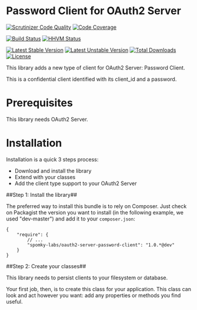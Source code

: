 Password Client for OAuth2 Server
=================================

[![Scrutinizer Code Quality](https://scrutinizer-ci.com/g/Spomky-Labs/oauth2-server-password-client/badges/quality-score.png?s=6440dc8583cd1b282fd29a862160a3ce8ed7c907)](https://scrutinizer-ci.com/g/Spomky-Labs/oauth2-server-password-client/)
[![Code Coverage](https://scrutinizer-ci.com/g/Spomky-Labs/oauth2-server-password-client/badges/coverage.png?s=3f3b77c29b2cc58fd36c5385b033353dc576e3c4)](https://scrutinizer-ci.com/g/Spomky-Labs/oauth2-server-password-client/)

[![Build Status](https://travis-ci.org/Spomky-Labs/oauth2-server-password-client.svg?branch=master)](https://travis-ci.org/Spomky-Labs/oauth2-server-password-client)
[![HHVM Status](http://hhvm.h4cc.de/badge/spomky-labs/oauth2-server-password-client.png)](http://hhvm.h4cc.de/package/spomky-labs/oauth2-server-password-client)

[![Latest Stable Version](https://poser.pugx.org/spomky-labs/oauth2-server-password-client/v/stable.png)](https://packagist.org/packages/spomky-labs/oauth2-server-password-client)
[![Latest Unstable Version](https://poser.pugx.org/spomky-labs/oauth2-server-password-client/v/unstable.png)](https://packagist.org/packages/spomky-labs/oauth2-server-password-client)
[![Total Downloads](https://poser.pugx.org/spomky-labs/oauth2-server-password-client/downloads.png)](https://packagist.org/packages/spomky-labs/oauth2-server-password-client)
[![License](https://poser.pugx.org/spomky-labs/oauth2-server-password-client/license.png)](https://packagist.org/packages/spomky-labs/oauth2-server-password-client)


This library adds a new type of client for OAuth2 Server: Password Client.

This is a confidential client identified with its client_id and a password.

# Prerequisites #

This library needs OAuth2 Server.

# Installation #

Installation is a quick 3 steps process:

* Download and install the library
* Extend with your classes
* Add the client type support to your OAuth2 Server

##Step 1: Install the library##

The preferred way to install this bundle is to rely on Composer. Just check on Packagist the version you want to install (in the following example, we used "dev-master") and add it to your `composer.json`:

    {
        "require": {
            // ...
            "spomky-labs/oauth2-server-password-client": "1.0.*@dev"
        }
    }

##Step 2: Create your classes##

This library needs to persist clients to your filesystem or database.

Your first job, then, is to create this class for your application.
This class can look and act however you want: add any properties or methods you find useful.
